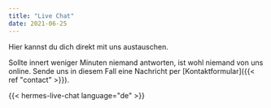 ```yaml
---
title: "Live Chat"
date: 2021-06-25
---
```


Hier kannst du dich direkt mit uns austauschen.

Sollte innert weniger Minuten niemand antworten, ist wohl niemand von uns online. Sende uns in diesem Fall eine Nachricht per [Kontaktformular]({{< ref "contact" >}}).

{{< hermes-live-chat language="de" >}}
